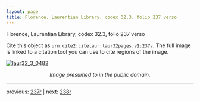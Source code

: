 ```yaml
---
layout: page
title: Florence, Laurentian Library, codex 32.3, folio 237 verso
---
```


Florence, Laurentian Library, codex 32.3, folio 237 verso

Cite this object as `urn:cite2:citelaur:laur32pages.v1:237v`.  The full image is linked to a citation tool you can use to cite regions of the image.

[![laur32_3_0482](http://www.homermultitext.org/iipsrv?IIIF=/project/homer/pyramidal/deepzoom/citelaur/laur32imgs/v1/laur32_3_0482.tif/full/800,/0/default.jpg)](http://www.homermultitext.org/ict2/?urn=urn:cite2:citelaur:laur32imgs.v1:laur32_3_0482) 

<p style="text-align: center; font-style: italic;">Image presumed to in the public domain.</p>

---

previous: [237r](../237r/) | next: [238r](../238r/)